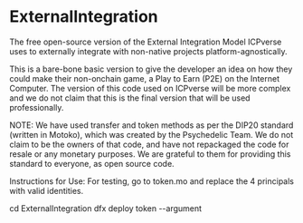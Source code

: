# ExternalIntegration
The free open-source version of the External Integration Model ICPverse uses to externally integrate with non-native projects platform-agnostically.

This is a bare-bone basic version to give the developer an idea on how they could make their non-onchain game, a Play to Earn (P2E) on the Internet Computer.
The version of this code used on ICPverse will be more complex and we do not claim that this is the final version that will be used professionally.

NOTE: We have used transfer and token methods as per the DIP20 standard (written in Motoko), which was created by the Psychedelic Team. We do not claim to be the owners of that code, and have not repackaged the code for resale or any monetary purposes. We are grateful to them for providing this standard to everyone, as open source code.

Instructions for Use:
For testing, go to token.mo and replace the 4 principals with valid identities. 

cd ExternalIntegration
dfx deploy token --argument <arg>
